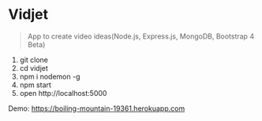 # Vidjet

> App to create video ideas(Node.js, Express.js, MongoDB, Bootstrap 4 Beta)

1. git clone 
2. cd vidjet
3. npm i nodemon -g
4. npm start
5. open http://localhost:5000

Demo: https://boiling-mountain-19361.herokuapp.com
